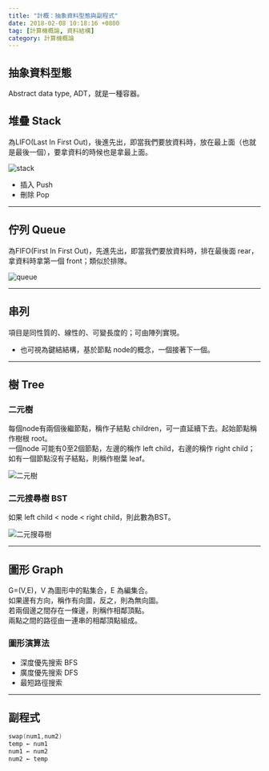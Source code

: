 ```yaml
---
title: "計概：抽象資料型態與副程式"
date: 2018-02-08 10:18:16 +0800
tag: [計算機概論, 資料結構]
category: 計算機概論
---
```

##  抽象資料型態
Abstract data type, ADT，就是一種容器。

##  堆疊 Stack
為LIFO(Last In First Out)，後進先出，即當我們要放資料時，放在最上面（也就是最後一個），要拿資料的時候也是拿最上面。

![stack](https://i.imgur.com/5WjOSt2.png "堆疊")

- 插入 Push 
- 刪除 Pop



---
##  佇列 Queue
為FIFO(First In First Out)，先進先出，即當我們要放資料時，排在最後面 rear，拿資料時拿第一個 front；類似於排隊。

![queue](https://i.imgur.com/TT68nAV.png "佇列")

---
##  串列
項目是同性質的、線性的、可變長度的；可由陣列實現。

- 也可視為鍵結結構，基於節點 node的概念，一個接著下一個。

---
##  樹 Tree
### 二元樹
每個node有兩個後繼節點，稱作子結點 children，可一直延續下去。起始節點稱作樹根 root。<br>
一個node 可能有0至2個節點，左邊的稱作 left child，右邊的稱作 right child；如有一個節點沒有子結點，則稱作樹葉 leaf。

![二元樹](https://i.imgur.com/B9nhAz7.png "二元樹")

### 二元搜尋樹 BST
如果 left child < node < right child，則此數為BST。

![二元搜尋樹](https://i.imgur.com/YJ2kFFZ.png "二元搜尋樹")

---
##  圖形 Graph
G=(V,E)，V 為圖形中的點集合，E 為編集合。<br>
如果邊有方向，稱作有向圖，反之，則為無向圖。<br>
若兩個邊之間存在一條邊，則稱作相鄰頂點。<br>
兩點之間的路徑由一連串的相鄰頂點組成。

### 圖形演算法
- 深度優先搜索 BFS
- 廣度優先搜索 DFS
- 最短路徑搜索

---
##  副程式
```c 
swap(num1,num2)
temp ← num1
num1 ← num2
num2 ← temp
```